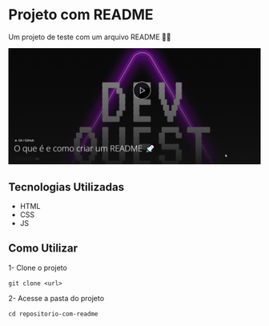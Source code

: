# Projeto com README
Um projeto de teste com um arquivo README 🐱‍👤

<img src="./tela.gif" alt="gif do curso devquest">

## Tecnologias Utilizadas
 - HTML
- CSS
- JS

## Como Utilizar

1- Clone o projeto
```
git clone <url>
```

2- Acesse a pasta do projeto
```
cd repositorio-com-readme
```